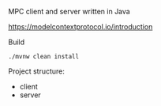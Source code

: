 MPC client and server written in Java

https://modelcontextprotocol.io/introduction

Build 

```
./mvnw clean install
```

Project structure:
- client
- server